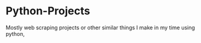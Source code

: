 # Python-Projects
Mostly web scraping projects or other similar things I make in my time using python,
